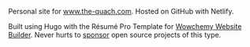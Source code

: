 Personal site for www.the-quach.com.  Hosted on GitHub with Netlify.

Built using Hugo with the Résumé Pro Template for [Wowchemy Website Builder](https://wowchemy.com).  Never hurts to [sponsor](https://wowchemy.com/plans/) open source projects of this type.


